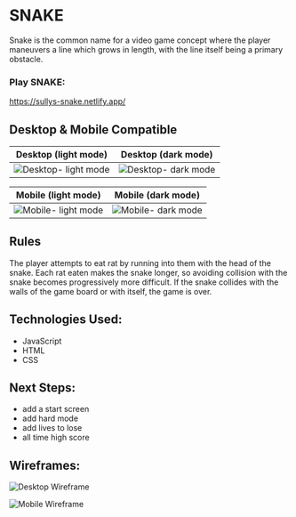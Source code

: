 # SNAKE 

Snake is the common name for a video game concept where the player maneuvers a line which grows in length, with the line itself being a primary obstacle. 

### Play SNAKE:
https://sullys-snake.netlify.app/



## Desktop & Mobile Compatible 

| Desktop (light mode)                                                                     | Desktop (dark mode)                                                 |
|------------------------------------------------------------------------------------------|-----------------------------------------------------------------------------------------|
|![Desktop- light mode](https://i.ibb.co/5GStzjc/Screen-Shot-2021-10-21-at-4-58-25-PM.png)|![Desktop- dark mode](https://i.ibb.co/Kj3dccZ/Screen-Shot-2021-10-21-at-4-59-08-PM.png)|


| Mobile (light mode)                                                                      | Mobile (dark mode)                                                                      |
|------------------------------------------------------------------------------------------|-----------------------------------------------------------------------------------------|
|![Mobile- light mode](https://i.ibb.co/DCGPh1q/Screen-Shot-2021-10-21-at-2-47-04-PM.png)  |![Mobile- dark mode](https://i.ibb.co/ym9fq6K/Screen-Shot-2021-10-21-at-2-47-46-PM.png)  |

## Rules
The player attempts to eat rat by running into them with the head of the snake. Each rat eaten makes the snake longer, so avoiding collision with the snake becomes progressively more difficult. If the snake collides with the walls of the game board or with itself, the game is over.




## Technologies Used: 
- JavaScript
- HTML
- CSS

## Next Steps: 
  - add a start screen
  - add hard mode
  - add lives to lose
  - all time high score

## Wireframes:

![Desktop Wireframe](https://i.ibb.co/ZHXjF6C/Screen-Shot-2021-10-14-at-3-19-48-PM.png)

![Mobile Wireframe](https://i.ibb.co/FDx22c9/Screen-Shot-2021-10-14-at-3-27-15-PM.png)
